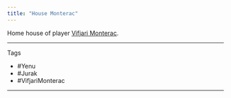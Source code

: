```yaml
---
title: "House Monterac"
---
```


Home house of player [Vifjari Monterac](Player%20Characters/Vifjari%20Monterac.md).
 
---  
Tags
- #Yenu 
- #Jurak
- #VifjariMonterac
---
